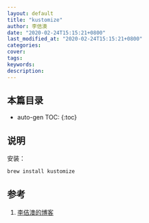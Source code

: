 ```yaml
---
layout: default
title: "kustomize"
author: 李佶澳
date: "2020-02-24T15:15:21+0800"
last_modified_at: "2020-02-24T15:15:21+0800"
categories:
cover:
tags:
keywords:
description:
---
```


## 本篇目录

* auto-gen TOC:
{:toc}

## 说明

安装：

```sh
brew install kustomize
```

## 参考

1. [李佶澳的博客][1]

[1]: https://www.lijiaocn.com "李佶澳的博客"
